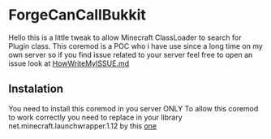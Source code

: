 # ForgeCanCallBukkit

Hello this is a little tweak to allow Minecraft ClassLoader to search for Plugin class.
This coremod is a POC who i have use since a long time on my own server so if you find issue related to your server feel free to open an issue look at [HowWriteMyISSUE.md](https://github.com/terrainwax/ForgeCanCallBukkit/blob/master/HowWriteMyISSUE.md)

## Instalation
You need to install this coremod in you server ONLY
To allow this coremod to work correctly you need to replace in your library 
net.minecraft.launchwrapper.1.12 by this [one](https://github.com/terrainwax/LegacyLauncher)

